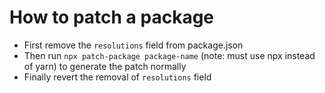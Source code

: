 # How to patch a package

- First remove the `resolutions` field from package.json
- Then run `npx patch-package package-name` (note: must use npx instead of yarn) to generate the patch normally
- Finally revert the removal of `resolutions` field

